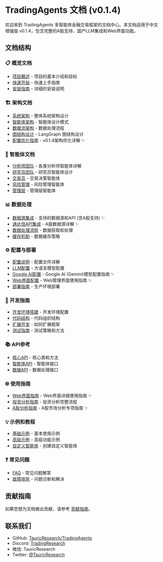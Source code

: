 # TradingAgents 文档 (v0.1.4)

欢迎来到 TradingAgents 多智能体金融交易框架的文档中心。本文档适用于中文增强版 v0.1.4，包含完整的A股支持、国产LLM集成和Web界面功能。

## 文档结构

### 📋 概览文档
- [项目概述](./overview/project-overview.md) - 项目的基本介绍和目标
- [快速开始](./overview/quick-start.md) - 快速上手指南
- [安装指南](./overview/installation.md) - 详细的安装说明

### 🏗️ 架构文档
- [系统架构](./architecture/system-architecture.md) - 整体系统架构设计
- [智能体架构](./architecture/agent-architecture.md) - 智能体设计模式
- [数据流架构](./architecture/data-flow-architecture.md) - 数据处理流程
- [图结构设计](./architecture/graph-structure.md) - LangGraph 图结构设计
- [配置优化指南](./architecture/configuration-optimization.md) - v0.1.4架构优化详解 ✨

### 🤖 智能体文档
- [分析师团队](./agents/analysts.md) - 各类分析师智能体详解
- [研究员团队](./agents/researchers.md) - 研究员智能体设计
- [交易员](./agents/trader.md) - 交易决策智能体
- [风险管理](./agents/risk-management.md) - 风险管理智能体
- [管理层](./agents/managers.md) - 管理层智能体

### 📊 数据处理
- [数据源集成](./data/data-sources.md) - 支持的数据源和API (含A股支持) ✨
- [通达信API集成](./data/tongdaxin-api-integration.md) - A股数据源详解 ✨
- [数据处理流程](./data/data-processing.md) - 数据获取和处理
- [缓存机制](./data/caching.md) - 数据缓存策略

### ⚙️ 配置与部署
- [配置说明](./configuration/config-guide.md) - 配置文件详解
- [LLM配置](./configuration/llm-config.md) - 大语言模型配置
- [Google AI配置](./configuration/google-ai-setup.md) - Google AI (Gemini)模型配置指南 ✨
- [Web界面配置](../web/README.md) - Web管理界面使用指南 ✨
- [部署指南](./deployment/deployment-guide.md) - 生产环境部署

### 🔧 开发指南
- [开发环境搭建](./development/dev-setup.md) - 开发环境配置
- [代码结构](./development/code-structure.md) - 代码组织结构
- [扩展开发](./development/extending.md) - 如何扩展框架
- [测试指南](./development/testing.md) - 测试策略和方法

### 📚 API参考
- [核心API](./api/core-api.md) - 核心类和方法
- [智能体API](./api/agents-api.md) - 智能体接口
- [数据API](./api/data-api.md) - 数据处理接口

### 🌐 使用指南
- [Web界面指南](./usage/web-interface-guide.md) - Web界面详细使用指南 ✨
- [投资分析指南](./usage/investment_analysis_guide.md) - 投资分析完整流程
- [A股分析指南](./guides/a-share-analysis-guide.md) - A股市场分析专项指南 ✨

### 💡 示例和教程
- [基础示例](./examples/basic-examples.md) - 基本使用示例
- [高级示例](./examples/advanced-examples.md) - 高级功能示例
- [自定义智能体](./examples/custom-agents.md) - 创建自定义智能体

### ❓ 常见问题
- [FAQ](./faq/faq.md) - 常见问题解答
- [故障排除](./faq/troubleshooting.md) - 问题诊断和解决

## 贡献指南

如果您想为文档做出贡献，请参考 [贡献指南](../CONTRIBUTING.md)。

## 联系我们

- GitHub: [TauricResearch/TradingAgents](https://github.com/TauricResearch/TradingAgents)
- Discord: [TradingResearch](https://discord.com/invite/hk9PGKShPK)
- 微信: TauricResearch
- Twitter: [@TauricResearch](https://x.com/TauricResearch)
